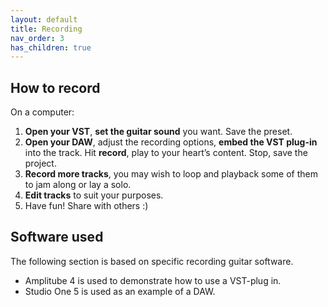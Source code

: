 ```yaml
---
layout: default
title: Recording
nav_order: 3
has_children: true
---
```


## **How to record**

On a computer:

1. **Open your VST**, **set the guitar sound** you want. Save the preset.
2. **Open your DAW**, adjust the recording options, **embed the VST plug-in** into the track. Hit **record**, play to your heart’s content. Stop, save the project.
3. **Record more tracks**, you may wish to loop and playback some of them to jam along or lay a solo. 
4. **Edit tracks** to suit your purposes. 
5. Have fun! Share with others :)
   

## **Software used**

The following section is based on specific recording guitar software. 

* Amplitube 4 is used to demonstrate how to use a VST-plug in.  
* Studio One 5 is used as an example of a DAW.
